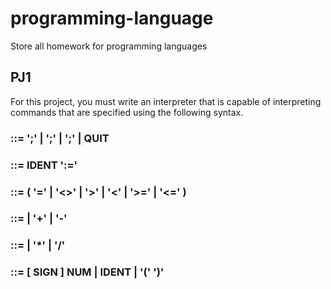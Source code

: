 # programming-language
Store all homework for programming languages

## PJ1 

For this project, you must write an interpreter that is capable of interpreting commands that are specified using the following syntax.

### <Command>      ::= <Statement> ';' | <BooleanExp> ';' | <ArithExp> ';' | QUIT
    
### <Statement>    ::= IDENT ':=' <ArithExp>

### <BooleanExp>   ::= <ArithExp> ( '=' | '<>' | '>' | '<' | '>=' | '<=' ) <ArithExp>

### <ArithExp>     ::= <Term> | <ArithExp> '+' <Term> | <ArithExp> '-' <Term>

### <Term>         ::= <Factor> | <Term> '*' <Factor> | <Term> '/' <Factor>

### <Factor>       ::= [ SIGN ] NUM | IDENT | '(' <ArithExp> ')'
    
